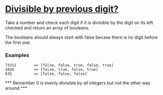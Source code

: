 # [Divisible by previous digit?](https://www.codewars.com/kata/5a2809dbe1ce0e07f800004d) #

Take a number and check each digit if it is divisible by the digit on its left checked and return an array of booleans.

The booleans should always start with false becase there is no digit before the first one.

### Examples ###

    73312        => [false, false, true, false, true]
    2026         => [false, true, false, true]
    635          => [false, false, false]

*** Remember 0 is evenly divisible by all integers but not the other way around ***
